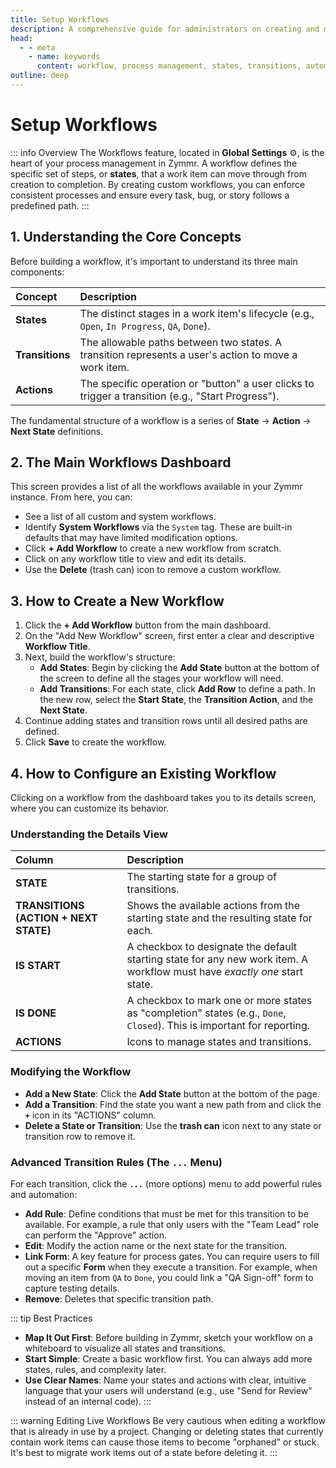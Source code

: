 ```yaml
---
title: Setup Workflows
description: A comprehensive guide for administrators on creating and managing custom workflows to define the lifecycle of your work items.
head:
  - - meta
    - name: keywords
      content: workflow, process management, states, transitions, automation, administration, zymmr
outline: deep
---
```


# Setup Workflows

::: info Overview
The Workflows feature, located in **Global Settings** ⚙️, is the heart of your process management in Zymmr. A workflow defines the specific set of steps, or **states**, that a work item can move through from creation to completion. By creating custom workflows, you can enforce consistent processes and ensure every task, bug, or story follows a predefined path.
:::

## 1. Understanding the Core Concepts

Before building a workflow, it's important to understand its three main components:

| Concept       | Description                                                                                         |
| :------------ | :-------------------------------------------------------------------------------------------------- |
| **States**    | The distinct stages in a work item's lifecycle (e.g., `Open`, `In Progress`, `QA`, `Done`).          |
| **Transitions**| The allowable paths between two states. A transition represents a user's action to move a work item. |
| **Actions**   | The specific operation or "button" a user clicks to trigger a transition (e.g., "Start Progress").    |

The fundamental structure of a workflow is a series of **State** → **Action** → **Next State** definitions.

## 2. The Main Workflows Dashboard

This screen provides a list of all the workflows available in your Zymmr instance. From here, you can:
-   See a list of all custom and system workflows.
-   Identify **System Workflows** via the `System` tag. These are built-in defaults that may have limited modification options.
-   Click **+ Add Workflow** to create a new workflow from scratch.
-   Click on any workflow title to view and edit its details.
-   Use the **Delete** (trash can) icon to remove a custom workflow.

## 3. How to Create a New Workflow

1.  Click the **+ Add Workflow** button from the main dashboard.
2.  On the "Add New Workflow" screen, first enter a clear and descriptive **Workflow Title**.
3.  Next, build the workflow's structure:
    -   **Add States**: Begin by clicking the **Add State** button at the bottom of the screen to define all the stages your workflow will need.
    -   **Add Transitions**: For each state, click **Add Row** to define a path. In the new row, select the **Start State**, the **Transition Action**, and the **Next State**.
4.  Continue adding states and transition rows until all desired paths are defined.
5.  Click **Save** to create the workflow.

## 4. How to Configure an Existing Workflow

Clicking on a workflow from the dashboard takes you to its details screen, where you can customize its behavior.

### Understanding the Details View

| Column                       | Description                                                                                  |
| :--------------------------- | :------------------------------------------------------------------------------------------- |
| **STATE**                    | The starting state for a group of transitions.                                               |
| **TRANSITIONS (ACTION + NEXT STATE)** | Shows the available actions from the starting state and the resulting state for each. |
| **IS START**                 | A checkbox to designate the default starting state for any new work item. A workflow must have *exactly one* start state. |
| **IS DONE**                  | A checkbox to mark one or more states as "completion" states (e.g., `Done`, `Closed`). This is important for reporting. |
| **ACTIONS**                  | Icons to manage states and transitions.                                                      |

### Modifying the Workflow
-   **Add a New State**: Click the **Add State** button at the bottom of the page.
-   **Add a Transition**: Find the state you want a new path from and click the **`+`** icon in its "ACTIONS" column.
-   **Delete a State or Transition**: Use the **trash can** icon next to any state or transition row to remove it.

### Advanced Transition Rules (The `...` Menu)
For each transition, click the **`...`** (more options) menu to add powerful rules and automation:

-   **Add Rule**: Define conditions that must be met for this transition to be available. For example, a rule that only users with the "Team Lead" role can perform the "Approve" action.
-   **Edit**: Modify the action name or the next state for the transition.
-   **Link Form**: A key feature for process gates. You can require users to fill out a specific **Form** when they execute a transition. For example, when moving an item from `QA` to `Done`, you could link a "QA Sign-off" form to capture testing details.
-   **Remove**: Deletes that specific transition path.

::: tip Best Practices
-   **Map It Out First**: Before building in Zymmr, sketch your workflow on a whiteboard to visualize all states and transitions.
-   **Start Simple**: Create a basic workflow first. You can always add more states, rules, and complexity later.
-   **Use Clear Names**: Name your states and actions with clear, intuitive language that your users will understand (e.g., use "Send for Review" instead of an internal code).
:::

::: warning Editing Live Workflows
Be very cautious when editing a workflow that is already in use by a project. Changing or deleting states that currently contain work items can cause those items to become "orphaned" or stuck. It's best to migrate work items out of a state before deleting it.
:::